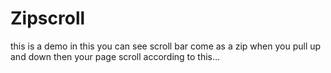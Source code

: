 Zipscroll
=========

this is a demo in this you can see scroll bar come as a zip when you pull up and down then your page scroll according to this...
